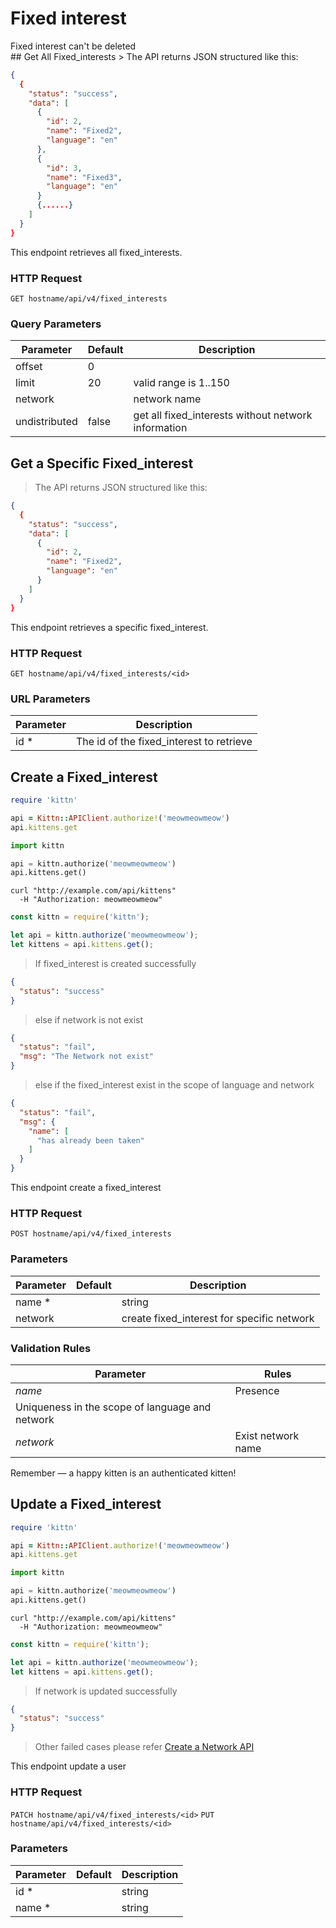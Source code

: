 # Fixed interest
<aside class="warning">Fixed interest can't be deleted</aside>
## Get All Fixed_interests
> The API returns JSON structured like this:

```json
{
  {
    "status": "success",
    "data": [
      {
        "id": 2,
        "name": "Fixed2",
        "language": "en"
      },
      {
        "id": 3,
        "name": "Fixed3",
        "language": "en"
      }
      {......}
    ]
  }
}
```

This endpoint retrieves all fixed_interests.

### HTTP Request

`GET hostname/api/v4/fixed_interests`

### Query Parameters

Parameter | Default | Description
--------- | ------- | -----------
offset | 0 |
limit| 20 | valid range is 1..150
network |  | network name | get all fixed_interests of a specific network
undistributed| false | get all fixed_interests without network information


## Get a Specific Fixed_interest

> The API returns JSON structured like this:

```json
{
  {
    "status": "success",
    "data": [
      {
        "id": 2,
        "name": "Fixed2",
        "language": "en"
      }
    ]
  }
}
```

This endpoint retrieves a specific fixed_interest.
### HTTP Request

`GET hostname/api/v4/fixed_interests/<id>`

### URL Parameters

Parameter | Description
--------- | -----------
id * | The id of the fixed_interest to retrieve

## Create a Fixed_interest

```ruby
require 'kittn'

api = Kittn::APIClient.authorize!('meowmeowmeow')
api.kittens.get
```

```python
import kittn

api = kittn.authorize('meowmeowmeow')
api.kittens.get()
```

```shell
curl "http://example.com/api/kittens"
  -H "Authorization: meowmeowmeow"
```

```javascript
const kittn = require('kittn');

let api = kittn.authorize('meowmeowmeow');
let kittens = api.kittens.get();
```

> If fixed_interest is created successfully

```json
{
  "status": "success"
}
```

> else if network is not exist

```json
{
  "status": "fail",
  "msg": "The Network not exist"
}
```

> else if the fixed_interest exist in the scope of language and network

```json
{
  "status": "fail",
  "msg": {
    "name": [
      "has already been taken"
    ]
  }
}
```


This endpoint create a fixed_interest

### HTTP Request

`POST hostname/api/v4/fixed_interests`

### Parameters

Parameter | Default | Description
--------- | ------- | -----------
name * |  | string
network |  | create fixed_interest for specific network

### Validation Rules

Parameter |  Rules
--------- |  -----------
*name* | Presence
 | Uniqueness in the scope of language and network
 *network* | Exist network name

<aside class="success">
Remember — a happy kitten is an authenticated kitten!
</aside>

## Update a Fixed_interest

```ruby
require 'kittn'

api = Kittn::APIClient.authorize!('meowmeowmeow')
api.kittens.get
```

```python
import kittn

api = kittn.authorize('meowmeowmeow')
api.kittens.get()
```

```shell
curl "http://example.com/api/kittens"
  -H "Authorization: meowmeowmeow"
```

```javascript
const kittn = require('kittn');

let api = kittn.authorize('meowmeowmeow');
let kittens = api.kittens.get();
```

> If network is updated successfully

```json
{
  "status": "success"
}
```

> Other failed cases please refer <a href= "#create-a-network">Create a Network API</a>

This endpoint update a user

### HTTP Request

`PATCH hostname/api/v4/fixed_interests/<id>`
`PUT hostname/api/v4/fixed_interests/<id>`

### Parameters

Parameter | Default | Description
--------- | ------- | -----------
id * |  | string
name * |  | string
